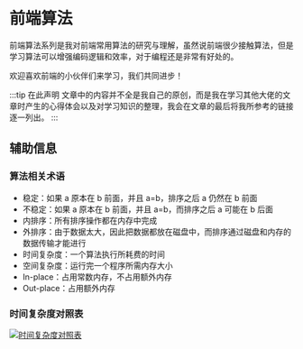 # 前端算法

前端算法系列是我对前端常用算法的研究与理解，虽然说前端很少接触算法，但是学习算法可以增强编码逻辑和效率，对于编程还是非常有好处的。

欢迎喜欢前端的小伙伴们来学习，我们共同进步！

:::tip 在此声明
文章中的内容并不全是我自己的原创，而是我在学习其他大佬的文章时产生的心得体会以及对学习知识的整理，我会在文章的最后将我所参考的链接逐一列出。
:::

## 辅助信息

### 算法相关术语

- 稳定：如果 a 原本在 b 前面，并且 a=b，排序之后 a 仍然在 b 前面
- 不稳定：如果 a 原本在 b 前面，并且 a=b，而排序之后 a 可能在 b 后面
- 内排序：所有排序操作都在内存中完成
- 外排序：由于数据太大，因此把数据都放在磁盘中，而排序通过磁盘和内存的数据传输才能进行
- 时间复杂度：一个算法执行所耗费的时间
- 空间复杂度：运行完一个程序所需内存大小
- In-place：占用常数内存，不占用额外内存
- Out-place：占用额外内存

### 时间复杂度对照表

<a data-fancybox title="时间复杂度对照表" href="http://picstore.lliiooiill.cn/1_5ZLci3SuR0zM_QlZOADv8Q.jpeg">![时间复杂度对照表](http://picstore.lliiooiill.cn/1_5ZLci3SuR0zM_QlZOADv8Q.jpeg)</a>
